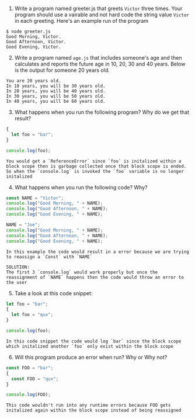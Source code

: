 1. Write a program named greeter.js that greets `Victor` three times. Your program should use a vairable and not hard code the string value `Victor` in each greeting. Here's an example run of the program

```
$ node greeter.js
Good Morning, Victor.
Good Afternoon, Victor.
Good Evening, Victor.
```

2. Write a program named `age.js` that includes someone's age and then calculates and reports the future age in 10, 20, 30 and 40 years. Below is the output for someone 20 years old.

```
You are 20 years old.
In 10 years, you will be 30 years old.
In 20 years, you will be 40 years old.
In 30 years, you will be 50 years old.
In 40 years, you will be 60 years old.
```

3. What happens when you run the following program? Why do we get that result?

```javascript
{
  let foo = "bar";
}

console.log(foo);
```

```
You would get a `ReferenceError` since `foo` is initalized within a block scope then is garbage collected once that block scope is ended. So when the `console.log` is invoked the `foo` variable is no longer initalized
```

4. What happens when you run the following code? Why?

```javascript
const NAME = "Victor";
console.log("Good Morning, " + NAME);
console.log("Good Afternoon, " + NAME);
console.log("Good Evening, " + NAME);

NAME = "Joe";
console.log("Good Morning, " + NAME);
console.log("Good Afternoon, " + NAME);
console.log("Good Evening, " + NAME);
```

```
In this example the code would result in a error because we are trying to reassign a `Const` with `NAME`

SOLUTION:
The first 3 `console.log` would work properly but once the reassignment of `NAME` happens then the code would throw an error to the user
```

5. Take a look at this code snippet:

```javascript
let foo = "bar";
{
  let foo = "qux";
}

console.log(foo);
```

```
In this code snippet the code would log `bar` since the block scope which initalized another `foo` only exist within the block scope
```

6. Will this program produce an error when run? Why or Why not?

```javascript
const FOO = "bar";
{
  const FOO = "qux";
}

console.log(FOO);
```

```
This code wouldn't run into any runtime errors because FOO gets initalized again within the block scope instead of being reassigned
```
